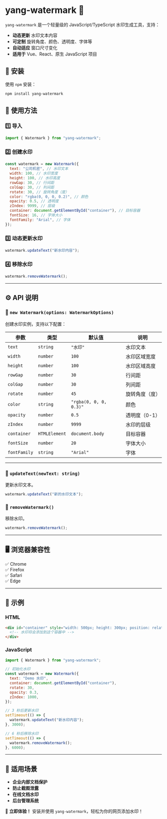 # **yang-watermark** 📌

`yang-watermark` 是一个轻量级的 JavaScript/TypeScript 水印生成工具，支持：
- **动态更新** 水印文本内容
- **可定制** 旋转角度、颜色、透明度、字体等
- **自动适应** 窗口尺寸变化
- **适用于** Vue、React、原生 JavaScript 项目

## 🚀 **安装**
使用 `npm` 安装：
```sh
npm install yang-watermark
```

## 📌 **使用方法**
### **1️⃣ 导入**
```javascript
import { Watermark } from "yang-watermark";
```

### **2️⃣ 创建水印**
```javascript
const watermark = new Watermark({
  text: "公司机密", // 水印文本
  width: 100, // 水印宽度
  height: 100, // 水印高度
  rowGap: 30, // 行间距
  colGap: 30, // 列间距
  rotate: 30, // 旋转角度（度）
  color: "rgba(0, 0, 0, 0.2)", // 颜色
  opacity: 0.5, // 透明度
  zIndex: 9999, // 层级
  container: document.getElementById("container"), // 目标容器
  fontSize: 16, // 字体大小
  fontFamily: "Arial", // 字体
});
```

### **3️⃣ 动态更新水印**
```javascript
watermark.updateText("新水印内容");
```

### **4️⃣ 移除水印**
```javascript
watermark.removeWatermark();
```

---

## ⚙️ **API 说明**
### **🔹 `new Watermark(options: WatermarkOptions)`**
创建水印实例，支持以下配置：

| **参数**      | **类型**       | **默认值**   | **说明** |
|--------------|--------------|------------|---------|
| `text`       | `string`     | `"水印"`     | 水印文本 |
| `width`      | `number`     | `100`       | 水印区域宽度 |
| `height`     | `number`     | `100`       | 水印区域高度 |
| `rowGap`     | `number`     | `30`        | 行间距 |
| `colGap`     | `number`     | `30`        | 列间距 |
| `rotate`     | `number`     | `45`        | 旋转角度（度）|
| `color`      | `string`     | `"rgba(0, 0, 0, 0.3)"` | 颜色 |
| `opacity`    | `number`     | `0.5`       | 透明度（0-1）|
| `zIndex`     | `number`     | `9999`      | 水印的层级 |
| `container`  | `HTMLElement` | `document.body` | 目标容器 |
| `fontSize`   | `number`     | `20`        | 字体大小 |
| `fontFamily` | `string`     | `"Arial"`   | 字体 |

---

### **🔹 `updateText(newText: string)`**
更新水印文本。
```javascript
watermark.updateText("新的水印文本");
```

### **🔹 `removeWatermark()`**
移除水印。
```javascript
watermark.removeWatermark();
```

---

## 🖥️ **浏览器兼容性**
✅ Chrome  
✅ Firefox  
✅ Safari  
✅ Edge  

---

## 📜 **示例**
### **HTML**
```html
<div id="container" style="width: 500px; height: 300px; position: relative;">
  <!-- 水印将会添加到这个容器中 -->
</div>
```

### **JavaScript**
```javascript
import { Watermark } from "yang-watermark";

// 初始化水印
const watermark = new Watermark({
  text: "Demo 水印",
  container: document.getElementById("container"),
  rotate: 30,
  opacity: 0.3,
  zIndex: 1000,
});

// 3 秒后更新水印
setTimeout(() => {
  watermark.updateText("新水印内容");
}, 3000);

// 6 秒后移除水印
setTimeout(() => {
  watermark.removeWatermark();
}, 6000);
```

---

## 📌 **适用场景**
- **企业内部文档保护**
- **防止截图泄露**
- **在线文档水印**
- **后台管理系统**

🚀 **立即体验！** 安装并使用 `yang-watermark`，轻松为你的网页添加水印！